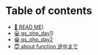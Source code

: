 # Table of contents

* [🐘 READ ME](README.md))
* [😀 gs\_php\_day1](gs\_php\_day1.md))
* [😁 gs\_php\_day2](gs\_php\_day2.md)
* [😇 about function 途中まで](about-function.md)
